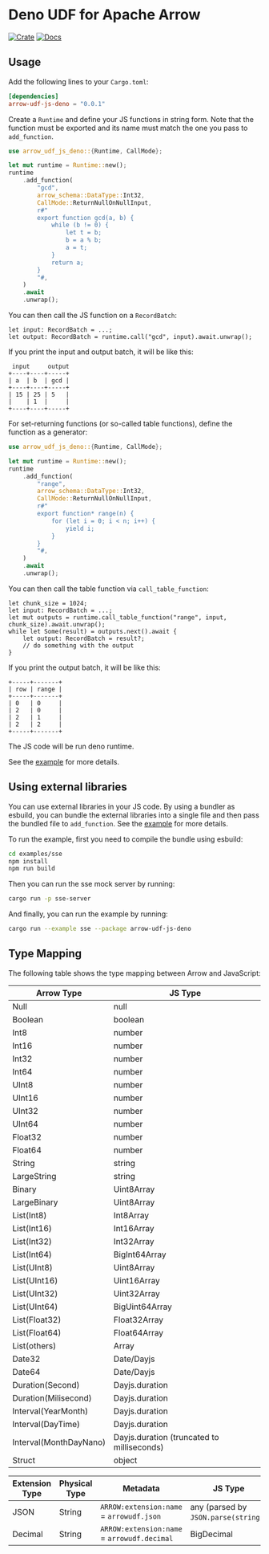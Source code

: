 # Deno UDF for Apache Arrow

[![Crate](https://img.shields.io/crates/v/arrow-udf-js.svg)](https://crates.io/crates/arrow-udf-js-deno)
[![Docs](https://docs.rs/arrow-udf-js/badge.svg)](https://docs.rs/arrow-udf-js-deno)

## Usage

Add the following lines to your `Cargo.toml`:

```toml
[dependencies]
arrow-udf-js-deno = "0.0.1"
```

Create a `Runtime` and define your JS functions in string form.
Note that the function must be exported and its name must match the one you pass to `add_function`.

```rust
use arrow_udf_js_deno::{Runtime, CallMode};

let mut runtime = Runtime::new();
runtime
    .add_function(
        "gcd",
        arrow_schema::DataType::Int32,
        CallMode::ReturnNullOnNullInput,
        r#"
        export function gcd(a, b) {
            while (b != 0) {
                let t = b;
                b = a % b;
                a = t;
            }
            return a;
        }
        "#,
    )
    .await
    .unwrap();
```

You can then call the JS function on a `RecordBatch`:

```rust,ignore
let input: RecordBatch = ...;
let output: RecordBatch = runtime.call("gcd", input).await.unwrap();
```

If you print the input and output batch, it will be like this:

```text
 input     output
+----+----+-----+
| a  | b  | gcd |
+----+----+-----+
| 15 | 25 | 5   |
|    | 1  |     |
+----+----+-----+
```

For set-returning functions (or so-called table functions), define the function as a generator:

```rust
use arrow_udf_js_deno::{Runtime, CallMode};

let mut runtime = Runtime::new();
runtime
    .add_function(
        "range",
        arrow_schema::DataType::Int32,
        CallMode::ReturnNullOnNullInput,
        r#"
        export function* range(n) {
            for (let i = 0; i < n; i++) {
                yield i;
            }
        }
        "#,
    )
    .await
    .unwrap();
```

You can then call the table function via `call_table_function`:

```rust,ignore
let chunk_size = 1024;
let input: RecordBatch = ...;
let mut outputs = runtime.call_table_function("range", input, chunk_size).await.unwrap();
while let Some(result) = outputs.next().await {
    let output: RecordBatch = result?;
    // do something with the output
}
```

If you print the output batch, it will be like this:

```text
+-----+-------+
| row | range |
+-----+-------+
| 0   | 0     |
| 2   | 0     |
| 2   | 1     |
| 2   | 2     |
+-----+-------+
```

The JS code will be run deno runtime.

See the [example](examples/js.rs) for more details.

## Using external libraries

You can use external libraries in your JS code. By using a bundler as esbuild, you can bundle the external libraries into a single file and then pass the bundled file to `add_function`. See the [example](examples/sse) for more details.

To run the example, first you need to compile the bundle using esbuild:

```sh
cd examples/sse
npm install
npm run build
```

Then you can run the sse mock server by running:

```sh
cargo run -p sse-server
```

And finally, you can run the example by running:

```sh
cargo run --example sse --package arrow-udf-js-deno

```

## Type Mapping

The following table shows the type mapping between Arrow and JavaScript:

| Arrow Type            | JS Type        |
| --------------------- | -------------- |
| Null                  | null           |
| Boolean               | boolean        |
| Int8                  | number         |
| Int16                 | number         |
| Int32                 | number         |
| Int64                 | number         |
| UInt8                 | number         |
| UInt16                | number         |
| UInt32                | number         |
| UInt64                | number         |
| Float32               | number         |
| Float64               | number         |
| String                | string         |
| LargeString           | string         |
| Binary                | Uint8Array     |
| LargeBinary           | Uint8Array     |
| List(Int8)            | Int8Array      |
| List(Int16)           | Int16Array     |
| List(Int32)           | Int32Array     |
| List(Int64)           | BigInt64Array  |
| List(UInt8)           | Uint8Array     |
| List(UInt16)          | Uint16Array    |
| List(UInt32)          | Uint32Array    |
| List(UInt64)          | BigUint64Array |
| List(Float32)         | Float32Array   |
| List(Float64)         | Float64Array   |
| List(others)          | Array          |
| Date32                | Date/Dayjs     |
| Date64                | Date/Dayjs     |
| Duration(Second)      | Dayjs.duration |
| Duration(Milisecond)  | Dayjs.duration |
| Interval(YearMonth)   | Dayjs.duration |
| Interval(DayTime)     | Dayjs.duration |
| Interval(MonthDayNano)| Dayjs.duration (truncated to milliseconds) |
| Struct                | object         |

| Extension Type | Physical Type | Metadata                                    | JS Type       |
| -------------- | ------------- | ------------------------------------------- | ------------- |
| JSON           | String        | `ARROW:extension:name` = `arrowudf.json`    | any (parsed by `JSON.parse(string)`) |
| Decimal        | String        | `ARROW:extension:name` = `arrowudf.decimal` | BigDecimal    |
